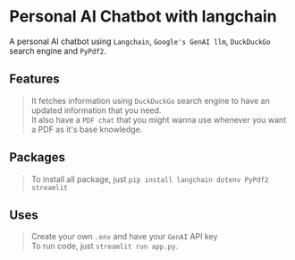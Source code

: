 # Personal AI Chatbot with langchain
A personal AI chatbot using `Langchain`, `Google's GenAI llm`, `DuckDuckGo` search engine and `PyPdf2`.
## Features
> It fetches information using `DuckDuckGo` search engine to have an updated information that you need.
> <br>It also have a `PDF chat` that you might wanna use whenever you want a PDF as it's base knowledge.
##
## Packages
> To install all package, just `pip install langchain dotenv PyPdf2 streamlit`
##
## Uses
> Create your own `.env` and have your `GenAI` API key
> <br>To run code, just `streamlit run app.py`.

